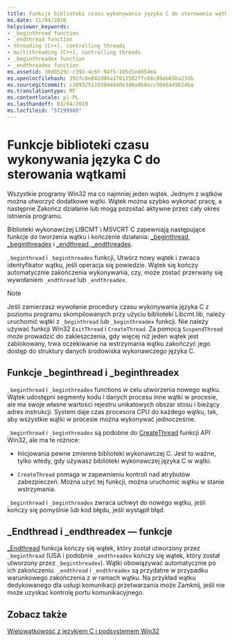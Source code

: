```yaml
---
title: Funkcje biblioteki czasu wykonywania języka C do sterowania wątkami
ms.date: 11/04/2016
helpviewer_keywords:
- _beginthread function
- _endthread function
- threading [C++], controlling threads
- multithreading [C++], controlling threads
- _beginthreadex function
- _endthreadex function
ms.assetid: 39d0529c-c392-4c6f-94f5-105d1e8054e4
ms.openlocfilehash: 392fc8e842d86a17013502ffc68c89eb65ba23db
ms.sourcegitcommit: c3093251193944840e3d0a068ecc30e6449624ba
ms.translationtype: MT
ms.contentlocale: pl-PL
ms.lasthandoff: 03/04/2019
ms.locfileid: "57299988"
---
```

# <a name="c-run-time-library-functions-for-thread-control"></a>Funkcje biblioteki czasu wykonywania języka C do sterowania wątkami

Wszystkie programy Win32 ma co najmniej jeden wątek. Jednym z wątków można utworzyć dodatkowe wątki. Wątek można szybko wykonać pracę, a następnie Zakończ działanie lub mogą pozostać aktywne przez cały okres istnienia programu.

Biblioteki wykonawczej LIBCMT i MSVCRT C zapewniają następujące funkcje do tworzenia wątku i kończenie działania: [_beginthread, _beginthreadex](../c-runtime-library/reference/beginthread-beginthreadex.md) i [_endthread, _endthreadex](../c-runtime-library/reference/endthread-endthreadex.md).

`_beginthread` i `_beginthreadex` funkcji, Utwórz nowy wątek i zwraca identyfikator wątku, jeśli operacja się powiedzie. Wątek się kończy automatycznie zakończenia wykonywania, czy, może zostać przerwany się wywołaniem `_endthread` lub `_endthreadex`.

> [!NOTE]
> Jeśli zamierzasz wywołanie procedury czasu wykonywania języka C z poziomu programu skompilowanych przy użyciu biblioteki Libcmt.lib, należy uruchomić wątki z `_beginthread` lub `_beginthreadex` funkcji. Nie należy używać funkcji Win32 `ExitThread` i `CreateThread`. Za pomocą `SuspendThread` może prowadzić do zakleszczenia, gdy więcej niż jeden wątek jest zablokowany, trwa oczekiwanie na wstrzymania wątku zakończyć jego dostęp do struktury danych środowiska wykonawczego języka C.

##  <a name="_core_the__beginthread_function"></a> Funkcje _beginthread i _beginthreadex

`_beginthread` i `_beginthreadex` functions w celu utworzenia nowego wątku. Wątek udostępni segmenty kodu i danych procesu inne wątki w procesie, ale ma swoje własne wartości rejestru unikatowych obszar stosu i bieżący adres instrukcji. System daje czas procesora CPU do każdego wątku, tak, aby wszystkie wątki w procesie można wykonywać jednocześnie.

`_beginthread` i `_beginthreadex` są podobne do [CreateThread](/windows/desktop/api/processthreadsapi/nf-processthreadsapi-createthread) funkcji API Win32, ale ma te różnice:

- Inicjowania pewne zmienne biblioteki wykonawczej C. Jest to ważne, tylko wtedy, gdy używasz biblioteki wykonawczej języka C w wątki.

- `CreateThread` pomaga w zapewnieniu kontroli nad atrybutów zabezpieczeń. Można użyć tej funkcji, można uruchomić wątku w stanie wstrzymania.

`_beginthread` i `_beginthreadex` zwraca uchwyt do nowego wątku, jeśli kończy się pomyślnie lub kod błędu, jeśli wystąpił błąd.

##  <a name="_core_the__endthread_function"></a> _Endthread i _endthreadex — funkcje

[_Endthread](../c-runtime-library/reference/endthread-endthreadex.md) funkcja kończy się wątek, który został utworzony przez `_beginthread` (USA i podobnie `_endthreadex` kończy się wątek, który został utworzony przez `_beginthreadex`). Wątki obowiązywać automatycznie po ich zakończeniu. `_endthread` i `_endthreadex` są przydatne w przypadku warunkowego zakończenia z w ramach wątku. Na przykład wątku dedykowanego dla usługi komunikacji przetwarzania może Zamknij, jeśli nie może uzyskać kontrolę portu komunikacyjnego.

## <a name="see-also"></a>Zobacz także

[Wielowątkowość z językiem C i podsystemem Win32](multithreading-with-c-and-win32.md)
